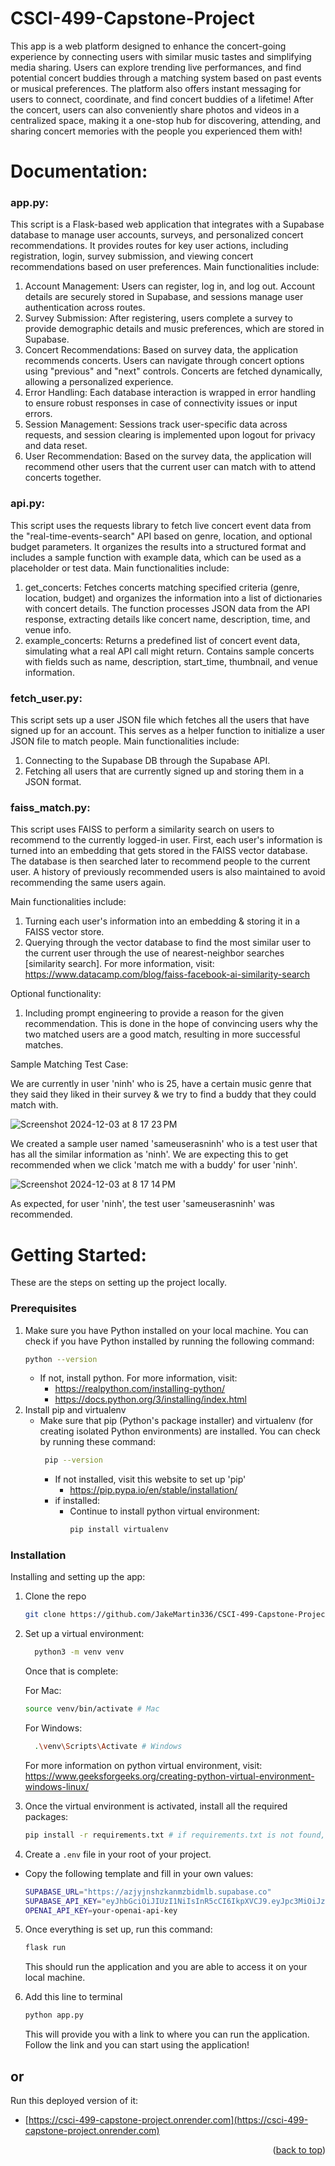 # CSCI-499-Capstone-Project

This app is a web platform designed to enhance the concert-going experience by connecting users with similar music tastes and simplifying media sharing. Users can explore trending live performances, and find potential concert buddies through a matching system based on past events or musical preferences. The platform also offers instant messaging for users to connect, coordinate, and find concert buddies of a lifetime! After the concert, users can also conveniently share photos and videos in a centralized space, making it a one-stop hub for discovering, attending, and sharing concert memories with the people you experienced them with!

# Documentation:
### app.py:
This script is a Flask-based web application that integrates with a Supabase database to manage user accounts, surveys, and personalized concert recommendations. It provides routes for key user actions, including registration, login, survey submission, and viewing concert recommendations based on user preferences.
Main functionalities include:
  1. Account Management: Users can register, log in, and log out. Account details are securely stored in Supabase, and sessions manage user authentication across routes.
  2. Survey Submission: After registering, users complete a survey to provide demographic details and music preferences, which are stored in Supabase.
  3. Concert Recommendations: Based on survey data, the application recommends concerts. Users can navigate through concert options using "previous" and "next" controls. Concerts are fetched dynamically, allowing a personalized experience.
  4. Error Handling: Each database interaction is wrapped in error handling to ensure robust responses in case of connectivity issues or input errors.
  5. Session Management: Sessions track user-specific data across requests, and session clearing is implemented upon logout for privacy and data reset.
  6. User Recommendation: Based on the survey data, the application will recommend other users that the current user can match with to attend concerts together.

### api.py:
This script uses the requests library to fetch live concert event data from the "real-time-events-search" API based on genre, location, and optional budget parameters. It organizes the results into a structured format and includes a sample function with example data, which can be used as a placeholder or test data.
Main functionalities include:
  1. get_concerts: Fetches concerts matching specified criteria (genre, location, budget) and organizes the information into a list of dictionaries with concert details. The function processes JSON data from the API response, extracting details like concert name, description, time, and venue info.
  2. example_concerts: Returns a predefined list of concert event data, simulating what a real API call might return. Contains sample concerts with fields such as name, description, start_time, thumbnail, and venue information.

### fetch_user.py:
This script sets up a user JSON file which fetches all the users that have signed up for an account. This serves as a helper function to initialize a user JSON file to match people.
Main functionalities include:
  1. Connecting to the Supabase DB through the Supabase API.
  2. Fetching all users that are currently signed up and storing them in a JSON format.

### faiss_match.py:
This script uses FAISS to perform a similarity search on users to recommend to the currently logged-in user. First, each user's information is turned into an embedding that gets stored in the FAISS vector database. The database is then searched later to recommend people to the current user. A history of previously recommended users is also maintained to avoid recommending the same users again.

Main functionalities include:
  1. Turning each user's information into an embedding & storing it in a FAISS vector store.
  2. Querying through the vector database to find the most similar user to the current user through the use of nearest-neighbor searches [similarity search].
  For more information, visit: https://www.datacamp.com/blog/faiss-facebook-ai-similarity-search

Optional functionality:
  1. Including prompt engineering to provide a reason for the given recommendation. This is done in the hope of convincing users why the two matched users are a good match, resulting in more successful matches.

Sample Matching Test Case:

We are currently in user 'ninh' who is 25, have a certain music genre that they said they liked in their survey & we try to find a buddy that they could match with.

  ![Screenshot 2024-12-03 at 8 17 23 PM](https://github.com/user-attachments/assets/14b4c1b9-ed07-4b35-bedb-aa72cd8299cf)

We created a sample user named 'sameuserasninh' who is a test user that has all the similar information as 'ninh'. We are expecting this to get recommended when we click 'match me with a buddy' for user 'ninh'.

  ![Screenshot 2024-12-03 at 8 17 14 PM](https://github.com/user-attachments/assets/45ae06ce-cb1f-4a72-8fa9-216ef051ecc4)

As expected, for user 'ninh', the test user 'sameuserasninh' was recommended.


# Getting Started:
These are the steps on setting up the project locally.

### Prerequisites
  1. Make sure you have Python installed on your local machine. You can check if you have Python installed by running the following command:
      ```sh
      python --version
      ```
      - If not, install python. For more information, visit: 
        - https://realpython.com/installing-python/
        - https://docs.python.org/3/installing/index.html
  2. Install pip and virtualenv
      - Make sure that pip (Python's package installer) and virtualenv (for creating isolated Python environments) are installed. You can check by running these command:
        ```sh
         pip --version
        ```
        - If not installed, visit this website to set up 'pip'
          - https://pip.pypa.io/en/stable/installation/
        - if installed:
          - Continue to install python virtual environment:
            ```sh
            pip install virtualenv
            ```
### Installation

Installing and setting up the app:

1. Clone the repo
   ```sh
   git clone https://github.com/JakeMartin336/CSCI-499-Capstone-Project.git
   ```
2. Set up a virtual environment:
   ```sh
     python3 -m venv venv
   ```
   Once that is complete:

   For Mac:
   ```sh
   source venv/bin/activate # Mac
   ```
   For Windows:
   ```sh
     .\venv\Scripts\Activate # Windows
   ```
   For more information on python virtual environment, visit: https://www.geeksforgeeks.org/creating-python-virtual-environment-windows-linux/
4. Once the virtual environment is activated, install all the required packages:
   ```sh
   pip install -r requirements.txt # if requirements.txt is not found, make sure to include the specific path to requirements.txt
   ```
5. Create a  `.env` file in your root of your project.
  - Copy the following template and fill in your own values:
     ```bash
     SUPABASE_URL="https://azjyjnshzkanmzbidmlb.supabase.co"
     SUPABASE_API_KEY="eyJhbGciOiJIUzI1NiIsInR5cCI6IkpXVCJ9.eyJpc3MiOiJzdXBhYmFzZSIsInJlZiI6ImF6anlqbnNoemthbm16YmlkbWxiIiwicm9sZSI6ImFub24iLCJpYXQiOjE3MjkwOTU1MzQsImV4cCI6MjA0NDY3MTUzNH0.nTzxoslmmR1A-dsomD9EP-sUeAlA0Zk-ViMsM9exN-A"
     OPENAI_API_KEY=your-openai-api-key
     ```
5. Once everything is set up, run this command:
   ```sh
   flask run
   ```
   This should run the application and you are able to access it on your local machine.

6. Add this line to terminal
   ```sh
   python app.py
   ```
   This will provide you with a link to where you can run the application. Follow the link and you can start using the application!
## or
 Run this deployed version of it:
  - [https://csci-499-capstone-project.onrender.com](https://csci-499-capstone-project.onrender.com)
<p align="right">(<a href="#readme-top">back to top</a>)</p>

